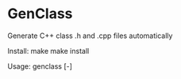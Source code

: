 # GenClass
Generate C++ class .h and .cpp files automatically

Install:
make
make install

Usage:
  genclass <Class Name> [-<STL head file name>]
